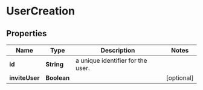 

# UserCreation


## Properties

| Name | Type | Description | Notes |
|------------ | ------------- | ------------- | -------------|
|**id** | **String** | a unique identifier for the user. |  |
|**inviteUser** | **Boolean** |  |  [optional] |



